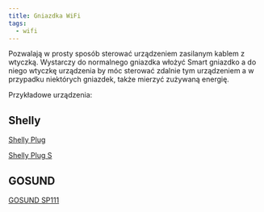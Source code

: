 ```yaml
---
title: Gniazdka WiFi
tags:
  - wifi
---
```


Pozwalają w prosty sposób sterować urządzeniem zasilanym kablem z wtyczką. Wystarczy do normalnego gniazdka włożyć Smart gniazdko a do niego wtyczkę urządzenia by móc sterować zdalnie tym urządzeniem a w przypadku niektórych gniazdek, także mierzyć zużywaną energię.

Przykładowe urządzenia:

## Shelly

[Shelly Plug](../producenci/Shelly/Shelly-Plug)

[Shelly Plug S](../producenci/Shelly/Shelly-Plug-S)

## GOSUND

[GOSUND SP111](../producenci/Gosund/GOSUND-SP111)
